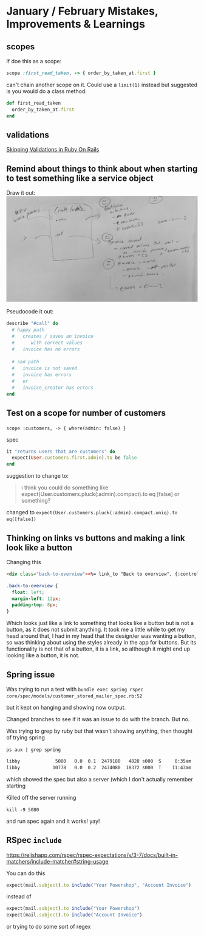 # January / February Mistakes, Improvements & Learnings

## scopes

If doe this as a scope:

```ruby
scope :first_read_taken, -> { order_by_taken_at.first }
```
can't chain another scope on it.
Could use a `limit(1)` instead but suggested is you would do a class method:

```ruby
def first_read_taken
  order_by_taken_at.first
end
```

## validations

[Skipping Validations in Ruby On Rails](https://richonrails.com/articles/skipping-validations-in-ruby-on-rails)


## Remind about things to think about when starting to test something like a service object

Draw it out:
![service object](service_object.jpg)

Pseudocode it out:

```ruby
describe "#call" do
  # happy path
  #   creates / saves an invoice
  #      with correct values
  #   invoice has no errors

  # sad path
  #   invoice is not saved
  #   invoice has errors
  #   or
  #   invoice_creator has errors
end
```

## Test on a scope for number of customers

`scope :customers, -> { where(admin: false) }`

spec

```ruby
it "returns users that are customers" do
  expect(User.customers.first.admin).to be false
end
```

suggestion to change to:
> i think you could do something like expect(User.customers.pluck(:admin).compact).to eq [false] or something?

changed to
`expect(User.customers.pluck(:admin).compact.uniq).to eq([false])`


## Thinking on links vs buttons and making a link look like a button

Changing this

```html
<div class="back-to-overview"><%= link_to "Back to overview", {:controller => '/properties'}, :id => "back-to-overview-link" %></div>
```

```css
.back-to-overview {
  float: left;
  margin-left: 12px;
  padding-top: 8px;
}
```

Which looks just like a link to something that looks like a button but is not a button, as it does not submit anything.
It took me a little while to get my head around that, I had in my head that the design/er was wanting a button, so was thinking about using the styles already in the app for buttons. But its functionality is not that of a button, it is a link, so although it might end up looking like a button, it is not.


## Spring issue

Was trying to run a test with
`bundle exec spring rspec core/spec/models/customer_stored_mailer_spec.rb:52`

but it kept on hanging and showing now output.

Changed branches to see if it was an issue to do with the branch. But no.

Was trying to grep by ruby but that wasn't showing anything, then thought of trying spring

`ps aux | grep spring`

```bash
libby             5080   0.0  0.1  2479180   4828 s000  S     8:35am   0:00.54 spring server | powershop | started 3 hours ago
libby            10778   0.0  0.2  2474080  18372 s000  T    11:43am   0:00.48 /Users/libby/.rbenv/versions/2.3.5/bin/spring rspec core/spec/models/customer_stored_mailer_spec.rb:52
```

which showed the spec but also a server (which I don't actually remember starting

Killed off the server running

`kill -9 5080`

 and run spec again and it works! yay!


## RSpec `include`

https://relishapp.com/rspec/rspec-expectations/v/3-7/docs/built-in-matchers/include-matcher#string-usage

You can do this
```ruby
expect(mail.subject).to include("Your Powershop", "Account Invoice")
```

instead of

```ruby
expect(mail.subject).to include("Your Powershop")
expect(mail.subject).to include("Account Invoice")
```
or trying to do some sort of regex
